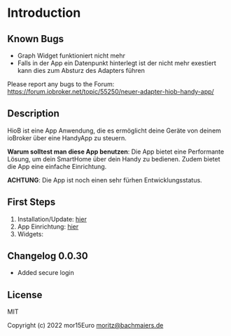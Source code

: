 # Introduction

## Known Bugs

* Graph Widget funktioniert nicht mehr
* Falls in der App ein Datenpunkt hinterlegt ist der nicht mehr exestiert kann dies zum Absturz des Adapters führen

Please report any bugs to the Forum: https://forum.iobroker.net/topic/55250/neuer-adapter-hiob-handy-app/

## Description

HioB ist eine App Anwendung, die es ermöglicht deine Geräte von deinem ioBroker über eine HandyApp zu steuern.

**Warum solltest man diese App benutzen**: Die App bietet eine Performante Lösung, um dein SmartHome über dein Handy zu bedienen. Zudem bietet die App eine einfache Einrichtung.

**ACHTUNG**: Die App ist noch einen sehr fürhen Entwicklungsstatus.



## First Steps

1. Installation/Update: [hier](installation-update.md)
2. App Einrichtung: [hier](app-einrichtung/)
3. Widgets:&#x20;

## Changelog 0.0.30

* Added secure login

## License

MIT

Copyright (c) 2022 mor15Euro [moritz@bachmaiers.de](mailto:moritz@bachmaiers.de)
